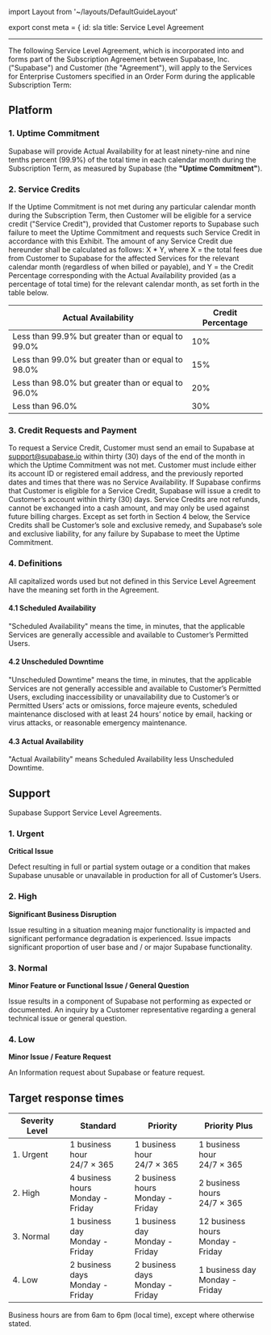 import Layout from '~/layouts/DefaultGuideLayout'

export const meta = {
id: sla
title: Service Level Agreement

---

The following Service Level Agreement, which is incorporated into and forms part of the Subscription Agreement between Supabase, Inc. ("Supabase") and Customer (the "Agreement"), will apply to the Services for Enterprise Customers specified in an Order Form during the applicable Subscription Term:

## Platform

### 1. Uptime Commitment

Supabase will provide Actual Availability for at least ninety-nine and nine tenths percent (99.9%) of the total time in each calendar month during the Subscription Term, as measured by Supabase (the **"Uptime Commitment"**).

### 2. Service Credits

If the Uptime Commitment is not met during any particular calendar month during the Subscription Term, then Customer will be eligible for a service credit ("Service Credit"), provided that Customer reports to Supabase such failure to meet the Uptime Commitment and requests such Service Credit in accordance with this Exhibit. The amount of any Service Credit due hereunder shall be calculated as follows:
X \* Y, where X = the total fees due from Customer to Supabase for the affected Services for the relevant calendar month (regardless of when billed or payable), and Y = the Credit Percentage corresponding with the Actual Availability provided (as a percentage of total time) for the relevant calendar month, as set forth in the table below.

| Actual Availability                                | Credit Percentage |
| -------------------------------------------------- | ----------------- |
| Less than 99.9% but greater than or equal to 99.0% | 10%               |
| Less than 99.0% but greater than or equal to 98.0% | 15%               |
| Less than 98.0% but greater than or equal to 96.0% | 20%               |
| Less than 96.0%                                    | 30%               |

### 3. Credit Requests and Payment

To request a Service Credit, Customer must send an email to Supabase at support@supabase.io within thirty (30) days of the end of the month in which the Uptime Commitment was not met. Customer must include either its account ID or registered email address, and the previously reported dates and times that there was no Service Availability. If Supabase confirms that Customer is eligible for a Service Credit, Supabase will issue a credit to Customer’s account within thirty (30) days. Service Credits are not refunds, cannot be exchanged into a cash amount, and may only be used against future billing charges. Except as set forth in Section 4 below, the Service Credits shall be Customer’s sole and exclusive remedy, and Supabase’s sole and exclusive liability, for any failure by Supabase to meet the Uptime Commitment.

### 4. Definitions

All capitalized words used but not defined in this Service Level Agreement have the meaning set forth in the Agreement.

#### 4.1 Scheduled Availability

"Scheduled Availability" means the time, in minutes, that the applicable Services are generally accessible and available to Customer’s Permitted Users.

#### 4.2 Unscheduled Downtime

"Unscheduled Downtime" means the time, in minutes, that the applicable Services are not generally accessible and available to Customer’s Permitted Users, excluding inaccessibility or unavailability due to Customer’s or Permitted Users’ acts or omissions, force majeure events, scheduled maintenance disclosed with at least 24 hours’ notice by email, hacking or virus attacks, or reasonable emergency maintenance.

#### 4.3 Actual Availability

"Actual Availability" means Scheduled Availability less Unscheduled Downtime.

## Support

Supabase Support Service Level Agreements.

### 1. Urgent

**Critical Issue**

Defect resulting in full or partial system outage or a condition that makes Supabase unusable
or unavailable in production for all of Customer’s Users.

### 2. High

**Significant Business Disruption**

Issue resulting in a situation meaning major functionality is impacted and
significant performance degradation is experienced. Issue impacts significant proportion of user base and / or major
Supabase functionality.

### 3. Normal

**Minor Feature or Functional Issue / General Question**

Issue results in a component of Supabase not
performing as expected or documented. An inquiry by a Customer representative regarding a general technical issue
or general question.

### 4. Low

**Minor Issue / Feature Request**

An Information request about Supabase or feature request.

## Target response times

| Severity Level | Standard                              | Priority                              | Priority Plus                          |
| -------------- | ------------------------------------- | ------------------------------------- | -------------------------------------- |
| 1. Urgent      | 1 business hour<br />24/7 × 365       | 1 business hour<br />24/7 × 365       | 1 business hour<br />24/7 × 365        |
| 2. High        | 4 business hours<br />Monday - Friday | 2 business hours<br />Monday - Friday | 2 business hours<br />24/7 × 365       |
| 3. Normal      | 1 business day<br />Monday - Friday   | 1 business day<br />Monday - Friday   | 12 business hours<br />Monday - Friday |
| 4. Low         | 2 business days<br />Monday - Friday  | 2 business days<br />Monday - Friday  | 1 business day<br />Monday - Friday    |

Business hours are from 6am to 6pm (local time), except where otherwise stated.
